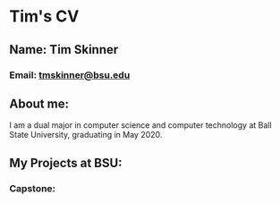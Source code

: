# Tim's CV

## Name: Tim Skinner
### Email: tmskinner@bsu.edu

## About me:
  I am a dual major in computer science and computer technology at Ball State University, graduating in May 2020. 
  
  
## My Projects at BSU:
### Capstone:
 
